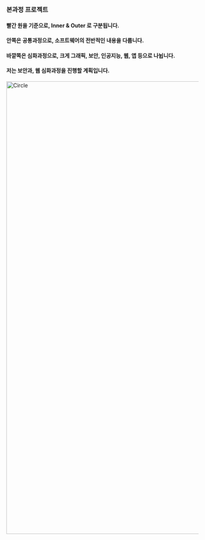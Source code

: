 ### 본과정 프로젝트 

#### 빨간 원을 기준으로, Inner & Outer 로 구분됩니다.
#### 안쪽은 공통과정으로, 소프트웨어의 전반적인 내용을 다룹니다.
#### 바깥쪽은 심화과정으로, 크게 그래픽, 보안, 인공지능, 웹, 앱 등으로 나뉩니다.
#### 저는 보안과, 웹 심화과정을 진행할 계획입니다.

<img width="1187" alt="Circle" src="https://github.com/SeongMinJin/42seoul/assets/73181329/0e29f7db-981a-4e62-8f4a-6857bb33a414">
